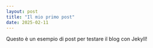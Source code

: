 ```yaml
---
layout: post
title: "Il mio primo post"
date: 2025-02-11
---
```


Questo è un esempio di post per testare il blog con Jekyll!
